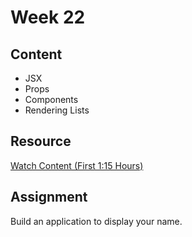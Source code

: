 # Week 22

## Content

- JSX
- Props
- Components
- Rendering Lists

## Resource

[Watch Content (First 1:15 Hours)](https://youtu.be/qnwFpjIqsrA?si=SexKw2ziOflDi8cW )

## Assignment

Build an application to display your name.
